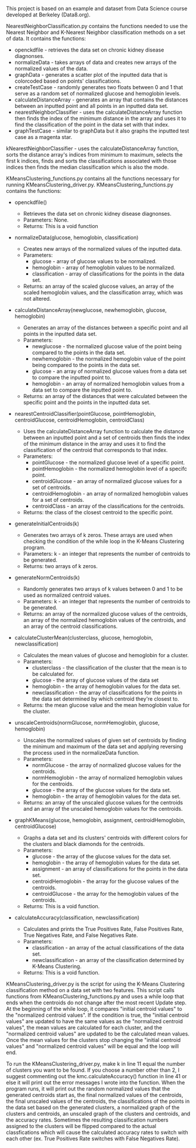 This project is based on an example and dataset from Data Science course developed at Berkeley (Data8.org).

NearestNeighborClassification.py contains the functions needed to use the Nearest Neighbor and K-Nearest Neighbor classification methods on a set of data. It contains the functions:
- openckdfile - retrieves the data set on chronic kidney disease diagnonses.
- normalizeData - takes arrays of data and creates new arrays of the normalized values of the data.
- graphData - generates a scatter plot of the inputted data that is colorcoded based on points' classifications.
- createTestCase - randomly generates two floats between 0 and 1 that serve as a random set of normalized glucose and hemoglobin levels.
- calculateDistanceArray - generates an array that contains the distances between an inputted point and all points in an inputted data set.
- nearestNeighborClassifier - uses the calculateDistanceArray function then finds the index of the minimum distance in the array and uses it to find the classification of the point in the data set with that index.
- graphTestCase - similar to graphData but it also graphs the inputted test case as a magenta star.

kNearestNeighborClassifier - uses the calculateDistanceArray function, sorts the distance array's indices from minimum to maximum, selects the first k indices, finds and sorts the classifications associated with those indices then finds the median classification which is also the mode.

KMeansClustering_functions.py contains all the functions necessary for running KMeansClustering_driver.py. KMeansClustering_functions.py contains the functions:

- openckdfile()
  - Retrieves the data set on chronic kidney disease diagnonses.
  - Parameters: None.
  - Returns: This is a void function
  
- normalizeData(glucose, hemoglobin, classification)
  - Creates new arrays of the normalized values of the inputted data. 
  - Parameters: 
    - glucose - array of glucose values to be normalized.
    - hemoglobin - array of hemoglobin values to be normalized.
    - classification - array of classifications for the points in the data set.
  - Returns: an array of the scaled glucose values, an array of the scaled hemoglobin values, and the classification array, which was not altered.

- calculateDistanceArray(newglucose, newhemoglobin, glucose, hemoglobin)
  - Generates an array of the distances between a specific point and all points in the inputted data set.
  - Parameters: 
    - newglucose - the normalized glucose value of the point being compared to the points in the data set.
    - newhemoglobin - the normalized hemoglobin value of the point being compared to the points in the data set.
    - glucose - an array of normalized glucose values from a data set to compare the inputted point to.
    - hemoglobin - an array of normalized hemoglobin values from a data set to compare the inputted point to.
  - Returns: an array of the distances that were calculated between the specific point and the points in the inputted data set.

- nearestCentroidClassifier(pointGlucose, pointHemoglobin, centroidGlucose, centroidHemoglobin, centroidClass)
  - Uses the calculateDistanceArray function to calculate the distance between an inputted point and a set of centroids then finds the index of the minimum distance in the array and uses it to find the classification of the centroid that corresponds to that index.
  - Parameters: 
    - pointGlucose - the normalized glucose level of a specific point.
    - pointHemoglobin - the normalized hemoglobin level of a specifc point.
    - centroidGlucose - an array of normalized glucose values for a set of centroids.
    - centroidHemoglobin - an array of normalized hemoglobin values for a set of centroids.
    - centroidClass - an array of the classifications for the centroids.
  - Returns: the class of the closest centroid to the specific point.

- generateInitialCentroids(k)
  - Generates two arrays of k zeros. These arrays are used when checking the condition of the while loop in the K-Means Clustering program.
  - Parameters: k - an integer that represents the number of centroids to be generated.
  - Returns: two arrays of k zeros.

- generateNormCentroids(k)
  - Randomly generates two arrays of k values between 0 and 1 to be used as normalized centroid values.
  - Parameters: k - an integer that represents the number of centroids to be generated.
  - Returns: an array of the normalized glucose values of the centroids, an array of the normalized hemoglobin values of the centroids, and an array of the centroid classifications.

- calculateClusterMean(clusterclass, glucose, hemoglobin, newclassification)
  - Calculates the mean values of glucose and hemoglobin for a cluster.
  - Parameters: 
    - clusterclass - the classification of the cluster that the mean is to be calculated for.
    - glucose - the array of glucose values of the data set
    - hemoglobin - the array of hemoglobin values for the data set.
    - newclassification - the array of classifications for the points in the data set determined by which centroid they're closest to.
  - Returns: the mean glucose value and the mean hemoglobin value for the cluster.

- unscaleCentroids(normGlucose, normHemoglobin, glucose, hemoglobin)
  - Unscales the normalized values of given set of centroids by finding the minimum and maximum of the data set and applying reversing the process used in the normalizeData function.
  - Parameters:
    - normGlucose - the array of normalized glucose values for the centroids.
    - normHemoglobin - the array of normalized hemoglobin values for the centroids.
    - glucose - the array of the glucose values for the data set.
    - hemoglobin - the array of hemoglobin values for the data set.
  - Returns: an array of the unscaled glucose values for the centroids and an array of the unscaled hemoglobin values for the centroids.

- graphKMeans(glucose, hemoglobin, assignment, centroidHemoglobin, centroidGlucose)
  - Graphs a data set and its clusters' centroids with different colors for the clusters and black diamonds for the centroids.
  - Parameters:
    - glucose - the array of the glucose values for the data set.
    - hemoglobin - the array of hemoglobin values for the data set.
    - assignment - an array of classifications for the points in the data set.
    - centroidHemoglobin - the array for the glucose values of the centroids.
    - centroidGlucose - the array for the hemoglobin values of the centroids.
  - Returns: This is a void function.
  
- calculateAccuracy(classification, newclassification)
  - Calculates and prints the True Positives Rate, False Positives Rate, True Negatives Rate, and False Negatives Rate.
  - Parameters:
    - classification - an array of the actual classifications of the data set.
    - newclassification - an array of the classification determined by K-Means Clustering.
  - Returns: This is a void function.

KMeansClustering_driver.py is the script for using the K-Means Clustering classification method on a data set with two features. This script calls functions from KMeansClustering_functions.py and uses a while loop that ends when the centroids do not change after the most recent Update step. At the beginning of the while loop, it compares "initial centroid values" to the "normalized centroid values". If the condition is true, the "initial centroid values" are updated to have the same values as the "normalized centroid values", the mean values are calculated for each cluster, and the "normalized centroid values" are updated to be the calculated mean values. Once the mean values for the clusters stop changing the "initial centroid values" and "normalized centroid values" will be equal and the loop will end.

To run the KMeansClustering_driver.py, make k in line 11 equal the number of clusters you want to be found. If you choose a number other than 2, I suggest commenting out the kmc.calculateAccuracy() function in line 41 or else it will print out the error messages I wrote into the function. When the program runs, it will print out the random normalized values that the generated centroids start as, the final normalized values of the centroids, the final unscaled values of the centroids, the classifications of the points in the data set based on the generated clusters, a normalized graph of the clusters and centroids, an unscaled graph of the clusters and centroids, and the accuracy rates. Sometimes the resulting classification numbers assigned to the clusters will be flipped compared to the actual classfications which will cause the calculated accuracy rates to switch with each other (ex. True Positives Rate switches with False Negatives Rate).

